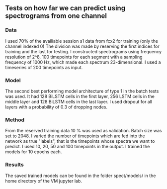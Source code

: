 ## Tests on how far we can predict using spectrograms from one channel

### Data

I used 70% of the availiable session s1 data from fcx2 for training (only the channel indexed 0)
The division was made by reserving the first indices for training and the last for testing.
I constructed spectrograms using frequency resolution of 2^8, 100 timepoints for each segment
with a sampling frequency of 1000 Hz, which made each spectrum 23-dimensional.
I used a timeseries of 200 timepoints as input.

### Model

The second best performing model architecture of type 1 in the batch tests was used.
It had 128 BiLSTM cells in the first layer, 256 LSTM cells in the middle layer and
128 BiLSTM cells in the last layer. I used dropout for all layers with a probability of 0.3 of dropping nodes.

### Method

From the reserved training data 10 % was used as validation. Batch size was set to 2048.
I varied the number of timepoints which are fed into the network as true "labels", that is the timepoints
whose spectra we want to predict.
I used 10, 20, 50 and 100 timepoints in the output.
I trained the models for 10 epochs each.

### Results

The saved trained models can be found in the folder spect/models/ in the home directory of the VM jupyter lab.

#
